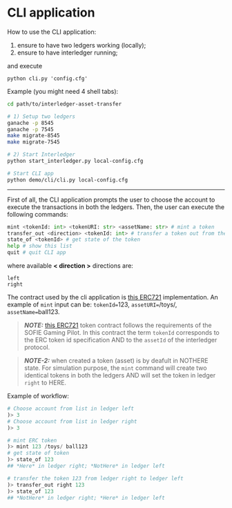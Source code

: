 # CLI application

How to use the CLI application:

1) ensure to have two ledgers working (locally);
2) ensure to have interledger running;

and execute

    python cli.py 'config.cfg'


Example (you might need 4 shell tabs):

```bash    
cd path/to/interledger-asset-transfer

# 1) Setup two ledgers
ganache -p 8545
ganache -p 7545
make migrate-8545
make migrate-7545

# 2) Start Interledger
python start_interledger.py local-config.cfg

# Start CLI app
python demo/cli/cli.py local-config.cfg
```

***
First of all, the CLI application prompts the user to choose the account to execute the transactions in both the ledgers. Then, the user can execute the following commands:

```python
mint <tokenId: int> <tokenURI: str> <assetName: str> # mint a token
transfer_out <direction> <tokenId: int> # transfer a token out from the ledger <directions>
state_of <tokenId> # get state of the token
help # show this list
quit # quit CLI app
```
where available **< direction >** directions are:

    left
    right 

The contract used by the cli application is [this ERC721](../../truffle/contracts/GameToken.sol) implementation. An example of `mint` input can be: `tokenId=`123, `assetURI=`/toys/, `assetName=`ball123.

> **_NOTE:_**  [this ERC721](../../truffle/contracts/GameToken.sol) token contract follows the requirements of the SOFIE Gaming Pilot. In this contract the term `tokenId` corresponds to the ERC token id specification AND to the `assetId` of the interledger protocol.

> **_NOTE-2:_**  when created a token (asset) is by deafult in NOTHERE state. For simulation purpose, the `mint` command will create two identical tokens in both the ledgers AND will set the token in ledger `right` to HERE. 

Example of workflow:
```python
# Choose account from list in ledger left
)> 3
# Choose account from list in ledger right
)> 3

# mint ERC token
)> mint 123 /toys/ ball123
# get state of token
)> state_of 123
## *Here* in ledger right; *NotHere* in ledger left

# transfer the token 123 from ledger right to ledger left
)> transfer_out right 123
)> state_of 123
## *NotHere* in ledger right; *Here* in ledger left
```
